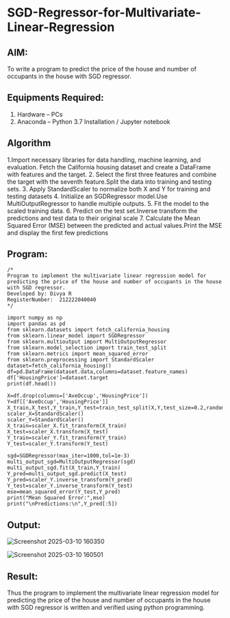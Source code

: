 # SGD-Regressor-for-Multivariate-Linear-Regression

## AIM:
To write a program to predict the price of the house and number of occupants in the house with SGD regressor.

## Equipments Required:
1. Hardware – PCs
2. Anaconda – Python 3.7 Installation / Jupyter notebook

## Algorithm
1.Import necessary libraries for data handling, machine learning, and evaluation. Fetch the California housing dataset and create a DataFrame with features and the target.
2. Select the first three features and combine the target with the seventh feature.Split the data into training and testing sets.
3. Apply StandardScaler to normalize both X and Y for training and testing datasets
4. Initialize an SGDRegressor model.Use MultiOutputRegressor to handle multiple outputs.
5. Fit the model to the scaled training data.
6. Predict on the test set.Inverse transform the predictions and test data to their original scale
7. Calculate the Mean Squared Error (MSE) between the predicted and actual values.Print the MSE and display the first few predictions

## Program:
```
/*
Program to implement the multivariate linear regression model for predicting the price of the house and number of occupants in the house with SGD regressor.
Developed by: Divya R
RegisterNumber:  212222040040
*/

import numpy as np
import pandas as pd
from sklearn.datasets import fetch_california_housing
from sklearn.linear_model import SGDRegressor
from sklearn.multioutput import MultiOutputRegressor
from sklearn.model_selection import train_test_split
from sklearn.metrics import mean_squared_error
from sklearn.preprocessing import StandardScaler
dataset=fetch_california_housing()
df=pd.DataFrame(dataset.data,columns=dataset.feature_names)
df['HousingPrice']=dataset.target
print(df.head())

X=df.drop(columns=['AveOccup','HousingPrice'])
Y=df[['AveOccup','HousingPrice']]
X_train,X_test,Y_train,Y_test=train_test_split(X,Y,test_size=0.2,random_state=42)
scaler_X=StandardScaler()
scaler_Y=StandardScaler()
X_train=scaler_X.fit_transform(X_train)
X_test=scaler_X.transform(X_test)
Y_train=scaler_Y.fit_transform(Y_train)
Y_test=scaler_Y.transform(Y_test)

sgd=SGDRegressor(max_iter=1000,tol=1e-3)
multi_output_sgd=MultiOutputRegressor(sgd)
multi_output_sgd.fit(X_train,Y_train)
Y_pred=multi_output_sgd.predict(X_test)
Y_pred=scaler_Y.inverse_transform(Y_pred)
Y_test=scaler_Y.inverse_transform(Y_test)
mse=mean_squared_error(Y_test,Y_pred)
print("Mean Squared Error:",mse)
print("\nPredictions:\n",Y_pred[:5])

```

## Output:
![Screenshot 2025-03-10 160350](https://github.com/user-attachments/assets/18a964bd-7afd-4840-b874-a07c62760e2b)

![Screenshot 2025-03-10 160501](https://github.com/user-attachments/assets/4bae791e-800c-4301-95c1-8e04941a7dbd)




## Result:
Thus the program to implement the multivariate linear regression model for predicting the price of the house and number of occupants in the house with SGD regressor is written and verified using python programming.
